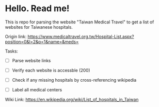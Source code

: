 # Hello. Read me!

This is repo for parsing the website "Taiwan Medical Travel" to get a list of websites for Taiwanese hospitals.

Origin link: 
https://www.medicaltravel.org.tw/Hospital-List.aspx?position=0&l=2&p=1&name=&meds=



Tasks:
- [ ] Parse website links
- [ ] Verify each website is accessble (200)
- [ ] Check if any missing hospitals by cross-referencing wikipedia
- [ ] Label all medical centers


Wiki Link:
https://en.wikipedia.org/wiki/List_of_hospitals_in_Taiwan

